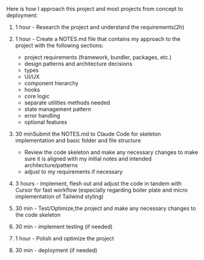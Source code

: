 Here is how I approach this project and most projects from concept to deployment:

1. 1 hour - Research the project and understand the requirements(2h)

2. 1 hour - Create a NOTES.md file that contains my approach to the project with the following sections:

      - project requirements (framework, bundler, packages, etc.)
      - design patterns and architecture decisions
      - types
      - UI/UX
      - component hierarchy
      - hooks
      - core logic
      - separate utilities methods needed
      - state management pattern
      - error handling
      - optional features

3. 30 minSubmit the NOTES.md to Claude Code for skeleton implementation and basic folder and file structure

      - Review the code skeleton and make any necessary changes to make sure it is aligned with my initial notes and intended architecture/patterns
      - adjust to my requirements if necessary

4. 3 hours - implement, flesh out and adjust the code in tandem with Cursor for fast workflow (especially regarding boiler plate and micro implementation of Tailwind styling)

5. 30 min - Test/Optimize,the project and make any necessary changes to the code skeleton

6. 30 min - implement testing (if needed)

7. 1 hour - Polish and optimize the project

8. 30 min - deployment (if needed)
